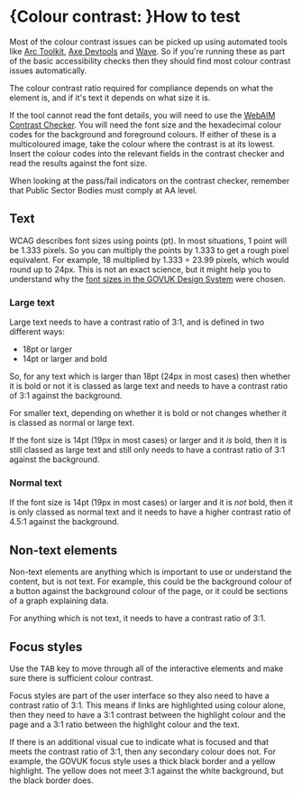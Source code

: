 # {Colour contrast: }How to test

Most of the colour contrast issues can be picked up using automated tools like [Arc Toolkit](/best-practice/automated-testing-using-browser-plugins#arc-toolkit), [Axe Devtools](/best-practice/automated-testing-using-browser-plugins#axe-devtools) and [Wave](/best-practice/automated-testing-using-browser-plugins#wave). So if you're running these as part of the basic accessibility checks then they should find most colour contrast issues automatically.

The colour contrast ratio required for compliance depends on what the element is, and if it's text it depends on what size it is.

If the tool cannot read the font details, you will need to use the [WebAIM Contrast Checker](https://webaim.org/resources/contrastchecker/). You will need the font size and the hexadecimal colour codes for the background and foreground colours. If either of these is a multicoloured image, take the colour where the contrast is at its lowest. Insert the colour codes into the relevant fields in the contrast checker and read the results against the font size.

When looking at the pass/fail indicators on the contrast checker, remember that Public Sector Bodies must comply at AA level.

## Text
WCAG describes font sizes using points (pt). In most situations, 1 point will be 1.333 pixels. So you can multiply the points by 1.333 to get a rough pixel equivalent. For example, 18 multiplied by 1.333 = 23.99 pixels, which would round up to 24px. This is not an exact science, but it might help you to understand why the [font sizes in the GOVUK Design System](https://design-system.service.gov.uk/styles/typography/) were chosen.

### Large text
Large text needs to have a contrast ratio of 3:1, and is defined in two different ways:
- 18pt or larger
- 14pt or larger and bold

So, for any text which is larger than 18pt (24px in most cases) then whether it is bold or not it is classed as large text and needs to have a contrast ratio of 3:1 against the background. 

For smaller text, depending on whether it is bold or not changes whether it is classed as normal or large text.

If the font size is 14pt (19px in most cases) or larger and it *is* bold, then it is still classed as large text and still only needs to have a contrast ratio of 3:1 against the background.

### Normal text
If the font size is 14pt (19px in most cases) or larger and it is *not* bold, then it is only classed as normal text and it needs to have a higher contrast ratio of 4.5:1 against the background.

## Non-text elements
Non-text elements are anything which is important to use or understand the content, but is not text. For example, this could be the background colour of a button against the background colour of the page, or it could be sections of a graph explaining data.

For anything which is not text, it needs to have a contrast ratio of 3:1.

## Focus styles
Use the <kbd>TAB</kbd> key to move through all of the interactive elements and make sure there is sufficient colour contrast.

Focus styles are part of the user interface so they also need to have a contrast ratio of 3:1. This means if links are highlighted using colour alone, then they need to have a 3:1 contrast between the highlight colour and the page and a 3:1 ratio between the highlight colour and the text.

If there is an additional visual cue to indicate what is focused and that meets the contrast ratio of 3:1, then any secondary colour does not. For example, the GOVUK focus style uses a thick black border and a yellow highlight. The yellow does not meet 3:1 against the white background, but the black border does.
